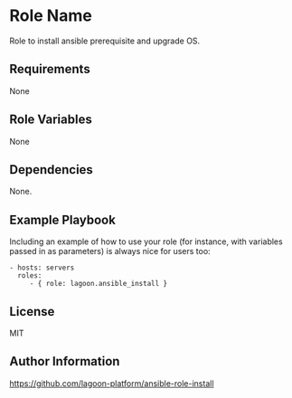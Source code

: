 Role Name
=========

Role to install ansible prerequisite and upgrade OS.

Requirements
------------

None

Role Variables
--------------

None

Dependencies
------------

None.

Example Playbook
----------------

Including an example of how to use your role (for instance, with variables passed in as parameters) is always nice for users too:

    - hosts: servers
      roles:
         - { role: lagoon.ansible_install }

License
-------

MIT

Author Information
------------------

https://github.com/lagoon-platform/ansible-role-install
